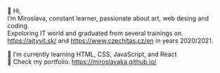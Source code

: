  👋 Hi, <br>I’m Miroslava, constant learner, passionate about art, web desing and coding. <br>Expoloring IT world and graduated from several trainings on https://ajtyvit.sk/ and 
 https://www.czechitas.cz/en in years 2020/2021.

  🌱 I’m currently learning HTML, CSS, JavaScript, and React <br> 
  👀 Check my portfolio: https://miroslavaka.github.io/ 

